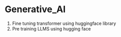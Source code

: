 # Generative_AI
 1. Fine tuning transformer using huggingface library
 2. Pre training LLMS using hugging face
